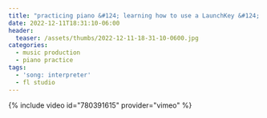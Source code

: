 ```yaml
---
title: "practicing piano &#124; learning how to use a LaunchKey &#124; new keyboard!"
date: 2022-12-11T18:31:10-06:00
header:
  teaser: /assets/thumbs/2022-12-11-18-31-10-0600.jpg
categories:
  - music production
  - piano practice
tags:
  - 'song: interpreter'
  - fl studio
---
```

{% include video id="780391615" provider="vimeo" %}
